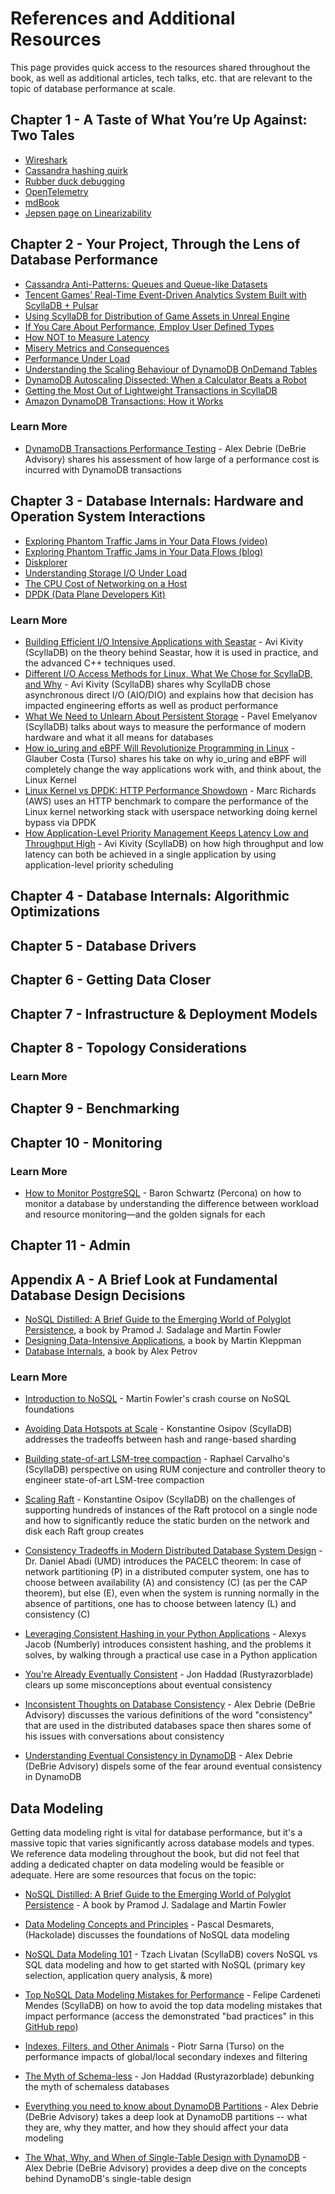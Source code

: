 # References and Additional Resources
This page provides quick access to the resources shared throughout the book, as well as additional articles, tech talks, etc. that are relevant to the topic of database performance at scale.

## Chapter 1 - A Taste of What You’re Up Against: Two Tales
- [Wireshark](https://www.wireshark.org/)
- [Cassandra hashing quirk](https://github.com/apache/cassandra/blob/56ea39ec704a94b5d23cbe530548745ab2420cee/src/java/org/apache/cassandra/utils/MurmurHash.java#L31-L32)
- [Rubber duck debugging](https://rubberduckdebugging.com)
- [OpenTelemetry](https://opentelemetry.io/)
- [mdBook](https://rust-lang.github.io/mdBook/)
- [Jepsen page on Linearizability](https://jepsen.io/consistency/models/linearizable) 

## Chapter 2 - Your Project, Through the Lens of Database Performance
- [Cassandra Anti-Patterns: Queues and Queue-like Datasets](https://www.datastax.com/blog/cassandra-anti-patterns-queues-and-queue-datasets)
- [Tencent Games’ Real-Time Event-Driven Analytics System Built with ScyllaDB + Pulsar](https://www.scylladb.com/2023/05/15/tencent-games-real-time-event-driven-analytics-system-built-with-scylladb-pulsar/)
- [Using ScyllaDB for Distribution of Game Assets in Unreal Engine](https://www.youtube.com/watch?v=aEgP9YhAb08)
- [If You Care About Performance, Employ User Defined Types](https://www.scylladb.com/2017/12/07/performance-udt/)
- [How NOT to Measure Latency](https://www.youtube.com/watch?v=lJ8ydIuPFeU)
- [Misery Metrics and Consequences](https://www.p99conf.io/session/misery-metrics-consequences)
- [Performance Under Load](https://netflixtechblog.medium.com/performance-under-load-3e6fa9a60581)
- [Understanding the Scaling Behaviour of DynamoDB OnDemand Tables](https://theburningmonk.com/2019/03/understanding-the-scaling-behaviour-of-dynamodb-ondemand-tables/)
- [DynamoDB Autoscaling Dissected: When a Calculator Beats a Robot](https://www.scylladb.com/2021/07/08/dynamodb-autoscaling-dissected-when-a-calculator-beats-a-robot/)
- [Getting the Most Out of Lightweight Transactions in ScyllaDB](https://www.scylladb.com/2020/07/15/getting-the-most-out-of-lightweight-transactions-in-scylla/)
- [Amazon DynamoDB Transactions: How it Works](https://docs.aws.amazon.com/amazondynamodb/latest/developerguide/transaction-apis.html)

### Learn More
- [DynamoDB Transactions Performance Testing](https://www.alexdebrie.com/posts/dynamodb-transactions-performance/) - Alex Debrie (DeBrie Advisory) shares his assessment of how large of a performance cost is incurred with DynamoDB transactions

## Chapter 3 - Database Internals: Hardware and Operation System Interactions
- [Exploring Phantom Traffic Jams in Your Data Flows (video)](https://www.youtube.com/watch?v=IXS_Afb6Y4o)
- [Exploring Phantom Traffic Jams in Your Data Flows (blog)](https://www.scylladb.com/2022/04/19/exploring-phantom-jams-in-your-data-flow/)
- [Diskplorer](https://github.com/scylladb/diskplorer)
- [Understanding Storage I/O Under Load](https://www.youtube.com/watch?v=Am-nXO6KK58)
- [The CPU Cost of Networking on a Host](https://people.kernel.org/dsahern/the-cpu-cost-of-networking-on-a-host)
- [DPDK (Data Plane Developers Kit)](https://www.dpdk.org/)
  
### Learn More
 - [Building Efficient I/O Intensive Applications with Seastar](https://www.youtube.com/watch?v=p8d28t4qCTY) - Avi Kivity (ScyllaDB) on the theory behind Seastar, how it is used in practice, and the advanced C++ techniques used.
 - [Different I/O Access Methods for Linux, What We Chose for ScyllaDB, and Why](https://www.youtube.com/watch?v=27Xz21RJoUA) - Avi Kivity (ScyllaDB) shares why ScyllaDB chose asynchronous direct I/O (AIO/DIO) and explains how that decision has impacted engineering efforts as well as product performance
 - [What We Need to Unlearn About Persistent Storage](https://www.p99conf.io/session/what-we-need-to-unlearn-about-persistent-storage/) - Pavel Emelyanov (ScyllaDB) talks about ways to measure the performance of modern hardware and what it all means for databases
- [How io_uring and eBPF Will Revolutionize Programming in Linux](https://www.scylladb.com/2020/05/05/how-io_uring-and-ebpf-will-revolutionize-programming-in-linux/) - Glauber Costa (Turso) shares his take on why io_uring and eBPF will completely change the way applications work with, and think about, the Linux Kernel
- [Linux Kernel vs DPDK: HTTP Performance Showdown](https://talawah.io/blog/linux-kernel-vs-dpdk-http-performance-showdown/) - Marc Richards (AWS) uses an HTTP benchmark to compare the performance of the Linux kernel networking stack with userspace networking doing kernel bypass via DPDK
- [How Application-Level Priority Management Keeps Latency Low and Throughput High](https://www.linuxfoundation.org/webinars/how-application-level-priority-management-keeps-latency-low-and-throughput-high) - Avi Kivity (ScyllaDB) on how high throughput and low latency can both be achieved in a single application by using application-level priority scheduling

## Chapter 4 - Database Internals: Algorithmic Optimizations

## Chapter 5 - Database Drivers

## Chapter 6 - Getting Data Closer

## Chapter 7 - Infrastructure & Deployment Models

## Chapter 8 - Topology Considerations 

### Learn More


## Chapter 9 - Benchmarking

## Chapter 10 - Monitoring

### Learn More
- [How to Monitor PostgreSQL](https://www.youtube.com/watch?v=JmKATEVYC8s) - Baron Schwartz (Percona) on how to monitor a database by understanding the difference between workload and resource monitoring—and the golden signals for each
## Chapter 11 - Admin

## Appendix A - A Brief Look at Fundamental Database Design Decisions

- [NoSQL Distilled: A Brief Guide to the Emerging World of Polyglot Persistence](https://martinfowler.com/books/nosql.html), a book by Pramod J. Sadalage and Martin Fowler
- [Designing Data-Intensive Applications](https://www.oreilly.com/library/view/designing-data-intensive-applications/9781491903063/), a book by Martin Kleppman
- [Database Internals](https://www.databass.dev/), a book by Alex Petrov 

### Learn More
- [Introduction to NoSQL](https://www.youtube.com/watch?v=qI_g07C_Q5I) - Martin Fowler's crash course on NoSQL foundations

- [Avoiding Data Hotspots at Scale](https://www.p99conf.io/session/avatar-image-avoiding-data-hotspots-at-scale/) - Konstantine Osipov (ScyllaDB) addresses the tradeoffs between hash and range-based sharding

 - [Building state-of-art LSM-tree compaction](https://www.scylladb.com/presentations/scaling-scylladb-storage-engine-with-state-of-art-compaction/) - Raphael Carvalho's (ScyllaDB) perspective on using RUM conjecture and controller theory to engineer state-of-art LSM-tree compaction

- [Scaling Raft](https://www.youtube.com/watch?v=TP17idY3VHI) - Konstantine Osipov (ScyllaDB) on the challenges of supporting hundreds of instances of the Raft protocol on a single node and how to significantly reduce the static burden on the network and disk each Raft group creates

- [Consistency Tradeoffs in Modern Distributed Database System Design](https://www.cs.umd.edu/~abadi/papers/abadi-pacelc.pdf) - Dr. Daniel Abadi (UMD) introduces the PACELC theorem: In case of network partitioning (P) in a distributed computer system, one has to choose between availability (A) and consistency (C) (as per the CAP theorem), but else (E), even when the system is running normally in the absence of partitions, one has to choose between latency (L) and consistency (C)
- [Leveraging Consistent Hashing in your Python Applications](https://www.youtube.com/watch?v=erINlrgygEk) - Alexys Jacob (Numberly) introduces consistent hashing, and the problems it solves, by walking through a practical use case in a Python application
- [You're Already Eventually Consistent](http://rustyrazorblade.com/post/2015/2015-06-02-youre-already-eventually-consistent/) - Jon Haddad (Rustyrazorblade) clears up some misconceptions about eventual consistency
- [Inconsistent Thoughts on Database Consistency](https://www.alexdebrie.com/posts/database-consistency/) - Alex Debrie (DeBrie Advisory) discusses the various definitions of the word "consistency" that are used in the distributed databases space then shares some of his issues with conversations about consistency
- [Understanding Eventual Consistency in DynamoDB](https://www.alexdebrie.com/posts/dynamodb-eventual-consistency/) - Alex Debrie (DeBrie Advisory) dispels some of the fear around eventual consistency in DynamoDB
  

## Data Modeling
Getting data modeling right is vital for database performance, but it's a massive topic that varies significantly across database models and types. We reference data modeling throughout the book, but did not feel that adding a dedicated chapter on data modeling would be feasible or adequate. Here are some resources that focus on the topic: 

- [NoSQL Distilled: A Brief Guide to the Emerging World of Polyglot Persistence](https://martinfowler.com/books/nosql.html) - A book by Pramod J. Sadalage and Martin Fowler

- [Data Modeling Concepts and Principles](https://www.youtube.com/watch?v=ukpr6VIJNxY) - Pascal Desmarets, (Hackolade) discusses the foundations of NoSQL data modeling

- [NoSQL Data Modeling 101](https://www.youtube.com/watch?v=v_Vhuovsejw) - Tzach Livatan (ScyllaDB) covers NoSQL vs SQL data modeling and how to get started with NoSQL (primary key selection, application query analysis, & more) 
 
- [Top NoSQL Data Modeling Mistakes for Performance](https://youtu.be/QIeT_LppzSg) - Felipe Cardeneti Mendes (ScyllaDB) on how to avoid the top data modeling mistakes that impact performance (access the demonstrated "bad practices" in this [GitHub repo](https://github.com/fee-mendes/masterclass-datamodeling))
- [Indexes, Filters, and Other Animals](https://www.scylladb.com/tech-talk/indexes-filters-and-other-animals/) - Piotr Sarna (Turso) on the performance impacts of global/local secondary indexes and filtering 

- [The Myth of Schema-less](http://rustyrazorblade.com/post/2014/2014-07-09-the-myth-of-schemaless/) - Jon Haddad (Rustyrazorblade) debunking the myth of schemaless databases

- [Everything you need to know about DynamoDB Partitions](https://www.alexdebrie.com/posts/dynamodb-partitions/) - Alex Debrie (DeBrie Advisory) takes a deep look at DynamoDB partitions -- what they are, why they matter, and how they should affect your data modeling
- [The What, Why, and When of Single-Table Design with DynamoDB](https://www.alexdebrie.com/posts/dynamodb-single-table/) - Alex Debrie (DeBrie Advisory) provides a deep dive on the concepts behind DynamoDB's single-table design




